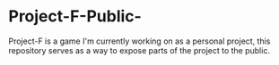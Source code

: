 # Project-F-Public-
Project-F is a game I'm currently working on as a personal project, this repository serves as a way to expose parts of the project to the public.
